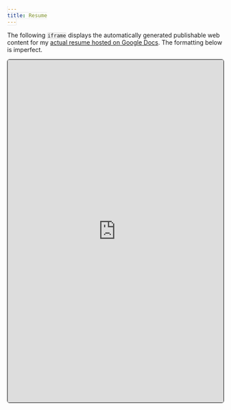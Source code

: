 ```yaml
---
title: Resume
---
```


<style type="text/css">
  code {
    border: 1px solid #e8e8e8;
    border-radius: 3px;
    background-color:#eee
  }
</style>

The following `iframe` displays the automatically generated publishable web content for my [actual resume hosted on Google Docs](https://docs.google.com/document/d/1PAcLH0vk8jLt7ulQY6UYLvp9JAcVDKH02XuDbIg4q7s/edit?usp=sharing). The formatting below is imperfect.

<iframe src="https://docs.google.com/document/d/e/2PACX-1vRKdA9mgxg624Btda5THniEDtODmP7M3xwaJBP3hknU-qWdlvYGkYRUbBh3-HN5v0vttppp5wfPFvp7/pub?embedded=true" width="100%" height="800px" style="border: 1px solid black; border-radius: 5px;"></iframe>

